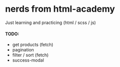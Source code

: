 # nerds from html-academy

Just learning and practicing (html / scss / js)

 #### TODO:
 - get products (fetch)
 - pagination
 - filter / sort (fetch)
 - success-modal

